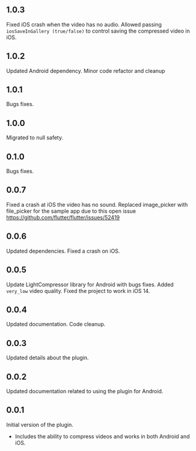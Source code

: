 ## 1.0.3
Fixed iOS crash when the video has no audio.
Allowed passing `iosSaveInGallery (true/false)` to control saving the compressed video in iOS.

## 1.0.2
Updated Android dependency.
Minor code refactor and cleanup

## 1.0.1
Bugs fixes.

## 1.0.0
Migrated to null safety.

## 0.1.0
Bugs fixes.

## 0.0.7
Fixed a crash at iOS the video has no sound.
Replaced image_picker with file_picker for the sample app due to this open issue https://github.com/flutter/flutter/issues/52419

## 0.0.6
Updated dependencies.
Fixed a crash on iOS.

## 0.0.5

Update LightCompressor library for Android with bugs fixes.
Added `very_low` video quality.
Fixed the project to work in iOS 14.

## 0.0.4

Updated documentation.
Code cleanup.

## 0.0.3

Updated details about the plugin.

## 0.0.2

Updated documentation related to using the plugin for Android.

## 0.0.1

Initial version of the plugin.

- Includes the ability to compress videos and works in both Android and iOS.
